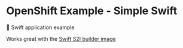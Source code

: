 # OpenShift Example - Simple Swift
:memo: Swift application example

Works great with the [Swift S2I builder image](https://github.com/dudash/s2i-swift)
